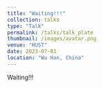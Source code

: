```yaml
---
title: "Waiting!!!"
collection: talks
type: "Talk"
permalink: /talks/talk_plate
thumbnail: /images/avatar.png
venue: "HUST"
date: 2023-07-01
location: "Wu Han, China"
---
```


Waiting!!!

